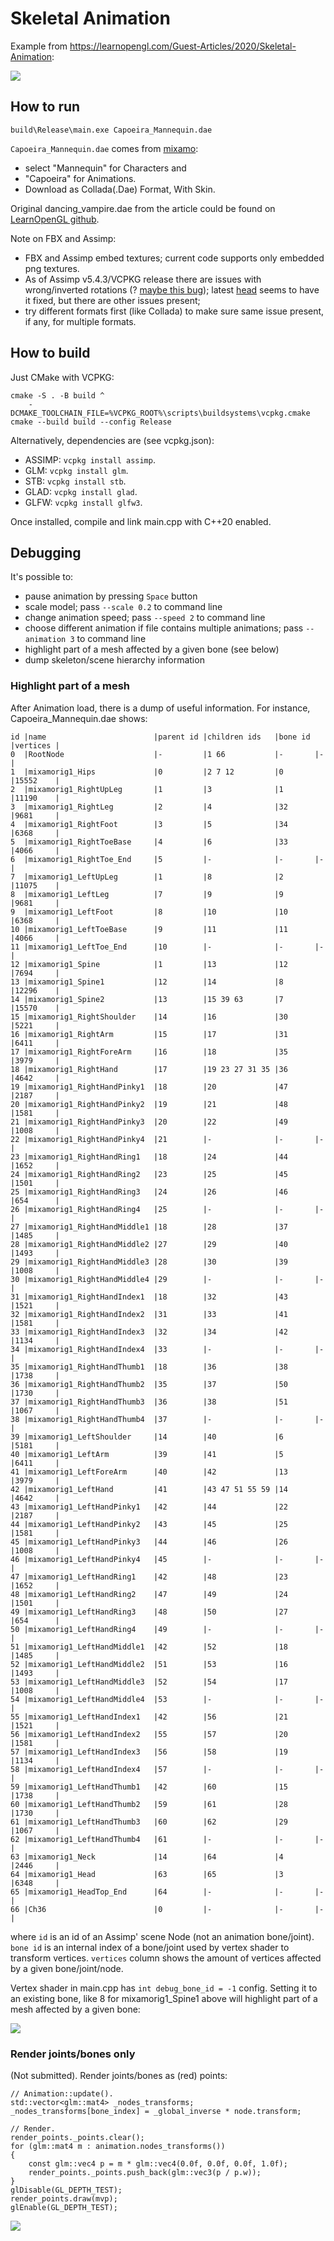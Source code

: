 # Skeletal Animation

Example from <https://learnopengl.com/Guest-Articles/2020/Skeletal-Animation>:

![](Capoeira_Mannequin.gif)

## How to run

```
build\Release\main.exe Capoeira_Mannequin.dae
```

`Capoeira_Mannequin.dae` comes from [mixamo](https://www.mixamo.com/):

 * select "Mannequin" for Characters and
 * "Capoeira" for Animations.
 * Download as Collada(.Dae) Format, With Skin.

Original dancing_vampire.dae from the article could be found on [LearnOpenGL github](https://github.com/JoeyDeVries/LearnOpenGL/tree/6159792dec67ff0ba70f7fd2eafd88b683730e64/resources/objects/vampire).  

Note on FBX and Assimp:

 * FBX and Assimp embed textures; current code supports only embedded png textures.
 * As of Assimp v5.4.3/VCPKG release there are issues with wrong/inverted rotations (? [maybe this bug](https://github.com/assimp/assimp/issues/4714)); latest [head](https://github.com/assimp/assimp/tree/55e635943666241413c7d544556468c66aa11f13) seems to have it fixed, but there are other issues present;
 * try different formats first (like Collada) to make sure same issue present, if any, for multiple formats.

## How to build

Just CMake with VCPKG:

```
cmake -S . -B build ^
	-DCMAKE_TOOLCHAIN_FILE=%VCPKG_ROOT%\scripts\buildsystems\vcpkg.cmake
cmake --build build --config Release
```

Alternatively, dependencies are (see vcpkg.json):

 - ASSIMP: `vcpkg install assimp`.
 - GLM: `vcpkg install glm`.
 - STB: `vcpkg install stb`.
 - GLAD: `vcpkg install glad`.
 - GLFW: `vcpkg install glfw3`.

Once installed, compile and link main.cpp with C++20 enabled.

## Debugging

It's possible to:

 * pause animation by pressing `Space` button
 * scale model; pass `--scale 0.2` to command line
 * change animation speed; pass `--speed 2` to command line
 * choose different animation if file contains multiple animations; pass `--animation 3` to command line
 * highlight part of a mesh affected by a given bone (see below)
 * dump skeleton/scene hierarchy information

### Highlight part of a mesh

After Animation load, there is a dump of useful information.
For instance, Capoeira_Mannequin.dae shows:

```
id |name                        |parent id |children ids   |bone id |vertices |
0  |RootNode                    |-         |1 66           |-       |-        |
1  |mixamorig1_Hips             |0         |2 7 12         |0       |15552    |
2  |mixamorig1_RightUpLeg       |1         |3              |1       |11190    |
3  |mixamorig1_RightLeg         |2         |4              |32      |9681     |
4  |mixamorig1_RightFoot        |3         |5              |34      |6368     |
5  |mixamorig1_RightToeBase     |4         |6              |33      |4066     |
6  |mixamorig1_RightToe_End     |5         |-              |-       |-        |
7  |mixamorig1_LeftUpLeg        |1         |8              |2       |11075    |
8  |mixamorig1_LeftLeg          |7         |9              |9       |9681     |
9  |mixamorig1_LeftFoot         |8         |10             |10      |6368     |
10 |mixamorig1_LeftToeBase      |9         |11             |11      |4066     |
11 |mixamorig1_LeftToe_End      |10        |-              |-       |-        |
12 |mixamorig1_Spine            |1         |13             |12      |7694     |
13 |mixamorig1_Spine1           |12        |14             |8       |12296    |
14 |mixamorig1_Spine2           |13        |15 39 63       |7       |15570    |
15 |mixamorig1_RightShoulder    |14        |16             |30      |5221     |
16 |mixamorig1_RightArm         |15        |17             |31      |6411     |
17 |mixamorig1_RightForeArm     |16        |18             |35      |3979     |
18 |mixamorig1_RightHand        |17        |19 23 27 31 35 |36      |4642     |
19 |mixamorig1_RightHandPinky1  |18        |20             |47      |2187     |
20 |mixamorig1_RightHandPinky2  |19        |21             |48      |1581     |
21 |mixamorig1_RightHandPinky3  |20        |22             |49      |1008     |
22 |mixamorig1_RightHandPinky4  |21        |-              |-       |-        |
23 |mixamorig1_RightHandRing1   |18        |24             |44      |1652     |
24 |mixamorig1_RightHandRing2   |23        |25             |45      |1501     |
25 |mixamorig1_RightHandRing3   |24        |26             |46      |654      |
26 |mixamorig1_RightHandRing4   |25        |-              |-       |-        |
27 |mixamorig1_RightHandMiddle1 |18        |28             |37      |1485     |
28 |mixamorig1_RightHandMiddle2 |27        |29             |40      |1493     |
29 |mixamorig1_RightHandMiddle3 |28        |30             |39      |1008     |
30 |mixamorig1_RightHandMiddle4 |29        |-              |-       |-        |
31 |mixamorig1_RightHandIndex1  |18        |32             |43      |1521     |
32 |mixamorig1_RightHandIndex2  |31        |33             |41      |1581     |
33 |mixamorig1_RightHandIndex3  |32        |34             |42      |1134     |
34 |mixamorig1_RightHandIndex4  |33        |-              |-       |-        |
35 |mixamorig1_RightHandThumb1  |18        |36             |38      |1738     |
36 |mixamorig1_RightHandThumb2  |35        |37             |50      |1730     |
37 |mixamorig1_RightHandThumb3  |36        |38             |51      |1067     |
38 |mixamorig1_RightHandThumb4  |37        |-              |-       |-        |
39 |mixamorig1_LeftShoulder     |14        |40             |6       |5181     |
40 |mixamorig1_LeftArm          |39        |41             |5       |6411     |
41 |mixamorig1_LeftForeArm      |40        |42             |13      |3979     |
42 |mixamorig1_LeftHand         |41        |43 47 51 55 59 |14      |4642     |
43 |mixamorig1_LeftHandPinky1   |42        |44             |22      |2187     |
44 |mixamorig1_LeftHandPinky2   |43        |45             |25      |1581     |
45 |mixamorig1_LeftHandPinky3   |44        |46             |26      |1008     |
46 |mixamorig1_LeftHandPinky4   |45        |-              |-       |-        |
47 |mixamorig1_LeftHandRing1    |42        |48             |23      |1652     |
48 |mixamorig1_LeftHandRing2    |47        |49             |24      |1501     |
49 |mixamorig1_LeftHandRing3    |48        |50             |27      |654      |
50 |mixamorig1_LeftHandRing4    |49        |-              |-       |-        |
51 |mixamorig1_LeftHandMiddle1  |42        |52             |18      |1485     |
52 |mixamorig1_LeftHandMiddle2  |51        |53             |16      |1493     |
53 |mixamorig1_LeftHandMiddle3  |52        |54             |17      |1008     |
54 |mixamorig1_LeftHandMiddle4  |53        |-              |-       |-        |
55 |mixamorig1_LeftHandIndex1   |42        |56             |21      |1521     |
56 |mixamorig1_LeftHandIndex2   |55        |57             |20      |1581     |
57 |mixamorig1_LeftHandIndex3   |56        |58             |19      |1134     |
58 |mixamorig1_LeftHandIndex4   |57        |-              |-       |-        |
59 |mixamorig1_LeftHandThumb1   |42        |60             |15      |1738     |
60 |mixamorig1_LeftHandThumb2   |59        |61             |28      |1730     |
61 |mixamorig1_LeftHandThumb3   |60        |62             |29      |1067     |
62 |mixamorig1_LeftHandThumb4   |61        |-              |-       |-        |
63 |mixamorig1_Neck             |14        |64             |4       |2446     |
64 |mixamorig1_Head             |63        |65             |3       |6348     |
65 |mixamorig1_HeadTop_End      |64        |-              |-       |-        |
66 |Ch36                        |0         |-              |-       |-        |
```

where `id` is an id of an Assimp' scene Node (not an animation bone/joint). `bone id`
is an internal index of a bone/joint used by vertex shader to transform vertices. `vertices` column shows the amount of vertices affected by a given bone/joint/node.

Vertex shader in main.cpp has `int debug_bone_id = -1` config. Setting it to an existing bone, like 8 for mixamorig1_Spine1 above will highlight part of a mesh affected by a given bone:

![](highlight_8.png)

### Render joints/bones only

(Not submitted). Render joints/bones as (red) points:

```
// Animation::update().
std::vector<glm::mat4> _nodes_transforms;
_nodes_transforms[bone_index] = _global_inverse * node.transform;

// Render.
render_points._points.clear();
for (glm::mat4 m : animation.nodes_transforms())
{
    const glm::vec4 p = m * glm::vec4(0.0f, 0.0f, 0.0f, 1.0f);
    render_points._points.push_back(glm::vec3(p / p.w));
}
glDisable(GL_DEPTH_TEST);
render_points.draw(mvp);
glEnable(GL_DEPTH_TEST);
```

![](bones.gif)

